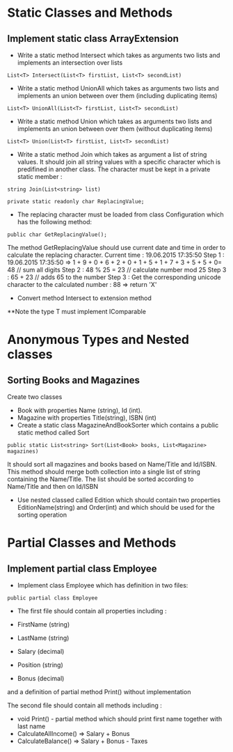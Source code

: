 # Static Classes and Methods

## Implement static class ArrayExtension

- Write a static method Intersect which takes as arguments two lists and implements an intersection over lists

`List<T> Intersect(List<T> firstList, List<T> secondList)`

- Write a static method UnionAll which takes as arguments two lists and implements an union between over them (including duplicating items)

`List<T> UnionAll(List<T> firstList, List<T> secondList)`

- Write a static method Union which takes as arguments two lists and implements an union between over them (without duplicating items)

`List<T> Union(List<T> firstList, List<T> secondList)`

- Write a static method Join which takes as argument a list of string values.
It should join all string values with a specific character which is predifined in another class.
The character must be kept in a private static member :

`string Join(List<string> list)`

`private static readonly char ReplacingValue;`

- The replacing character must be loaded from class Configuration which has the following method:

`public char GetReplacingValue();`

The method GetReplacingValue should use current date and time in order to calculate the replacing character.
Current time :  19.06.2015 17:35:50
Step 1 : 19.06.2015 17:35:50 => 1 + 9 + 0 + 6 + 2 + 0 + 1 + 5 + 1 + 7 + 3 + 5 + 5 + 0= 48 // sum all digits
Step 2 : 48 % 25 = 23 // calculate number mod 25
Step 3 : 65 + 23 // adds 65 to the number
Step 3 : Get the corresponding unicode character to the calculated number : 88 => return 'X'

- Convert method Intersect to extension method

**Note the type T must implement IComparable

# Anonymous Types and Nested classes

## Sorting Books and Magazines

Create two classes 
- Book with properties Name (string), Id (int).
- Magazine with properties Title(string), ISBN (int)
- Create a static class MagazineAndBookSorter which contains a public static method called Sort

`public static List<string> Sort(List<Book> books, List<Magazine> magazines)`

It should sort all magazines and books based on Name/Title and Id/ISBN.
This method should  merge both collection into a single list of string containing the Name/Title.
The list should be sorted according to Name/Title and then on Id/ISBN

- Use nested classed called Edition which should contain two properties EditionName(string) and Order(int) and which should be used for the sorting operation


# Partial Classes and Methods

## Implement partial class Employee

- Implement class Employee which has definition in two files:

`public partial class Employee`

- The first file should contain all properties including :

- FirstName (string)
- LastName (string)
- Salary (decimal)
- Position (string)
- Bonus (decimal)

and a definition of partial method Print() without implementation

The second file should contain all methods including :

- void Print() - partial method which should print first name together with last name
- CalculateAllIncome() => Salary + Bonus
- CalculateBalance() => Salary + Bonus - Taxes
